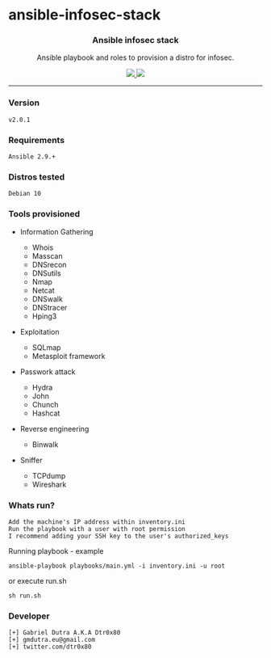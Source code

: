 # ansible-infosec-stack

<p align="center">
  <h3 align="center">Ansible infosec stack</h3>
  <p align="center">Ansible playbook and roles to provision a distro for infosec.</p>

  <p align="center">
    <a href="https://twitter.com/dtr0x80">
      <img src="https://img.shields.io/badge/twitter-@dtr0x80-blue.svg">
    </a>
    <img src="https://github.com/gmdutra/ansible-infosec-stack/workflows/ansible-lint/badge.svg?branch=master">
  </p>
</p>

<hr>

### Version

```
v2.0.1
```

### Requirements

```
Ansible 2.9.+
```

### Distros tested
```
Debian 10
```

### Tools provisioned

* Information Gathering
    * Whois
    * Masscan
    * DNSrecon
    * DNSutils
    * Nmap
    * Netcat
    * DNSwalk
    * DNStracer
    * Hping3

* Exploitation
    * SQLmap
    * Metasploit framework

* Passwork attack
    * Hydra
    * John
    * Chunch
    * Hashcat

* Reverse engineering
    * Binwalk

* Sniffer
    * TCPdump
    * Wireshark

### Whats run?

```
Add the machine's IP address within inventory.ini
Run the playbook with a user with root permission
I recommend adding your SSH key to the user's authorized_keys
```

Running playbook - example

```
ansible-playbook playbooks/main.yml -i inventory.ini -u root
```

or execute run.sh

```
sh run.sh
```

### Developer

```
[+] Gabriel Dutra A.K.A Dtr0x80
[+] gmdutra.eu@gmail.com
[+] twitter.com/dtr0x80
```
